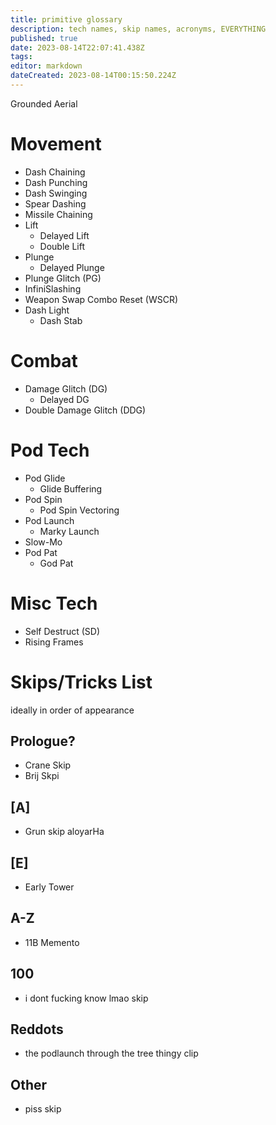 ```yaml
---
title: primitive glossary
description: tech names, skip names, acronyms, EVERYTHING
published: true
date: 2023-08-14T22:07:41.438Z
tags: 
editor: markdown
dateCreated: 2023-08-14T00:15:50.224Z
---
```


Grounded
Aerial


# Movement
- Dash Chaining
- Dash Punching
- Dash Swinging
- Spear Dashing
- Missile Chaining
- Lift
	- Delayed Lift
	- Double Lift
- Plunge
	- Delayed Plunge
- Plunge Glitch (PG)
- InfiniSlashing
- Weapon Swap Combo Reset (WSCR)
- Dash Light
	- Dash Stab 

# Combat
- Damage Glitch (DG)
	- Delayed DG
- Double Damage Glitch (DDG)

# Pod Tech
- Pod Glide
	- Glide Buffering
- Pod Spin
	- Pod Spin Vectoring
- Pod Launch
	- Marky Launch
- Slow-Mo
- Pod Pat
	- God Pat

# Misc Tech
- Self Destruct (SD)
- Rising Frames

# Skips/Tricks List
ideally in order of appearance

## Prologue?
- Crane Skip
- Brij Skpi

## [A]
- Grun skip aloyarHa
## [E]
- Early Tower
## A-Z
- 11B Memento
## 100
- i dont fucking know lmao skip
## Reddots
- the podlaunch through the tree thingy clip 
## Other
- piss skip
